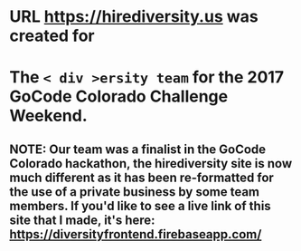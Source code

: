 # URL https://hirediversity.us was created for 
# The `< div >ersity team` for the 2017 GoCode Colorado Challenge Weekend. 

## NOTE: Our team was a finalist in the GoCode Colorado hackathon, the hirediversity site is now much different as it has been re-formatted for the use of a private business by some team members. If you'd like to see a live link of this site that I made, it's here: https://diversityfrontend.firebaseapp.com/
